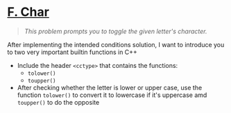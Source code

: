 # [F. Char](https://codeforces.com/group/6uhngucRCe/contest/429334/problem/F)
> *This problem prompts you to toggle the given letter's character.*

After implementing the intended conditions solution, I want to introduce you to two very important builtin functions in C++
+ Include the header ```<cctype>``` that contains the functions:
  - ```tolower()```
  - ```toupper()```
+ After checking whether the letter is lower or upper case, use the function ```tolower()``` to convert it to lowercase if it's uppercase amd ```toupper()``` to do the opposite
